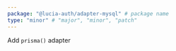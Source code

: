 ```yaml
---
package: "@lucia-auth/adapter-mysql" # package name
type: "minor" # "major", "minor", "patch"
---
```


Add `prisma()` adapter